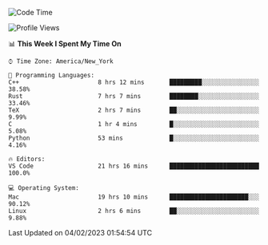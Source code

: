 <!--START_SECTION:waka-->
![Code Time](http://img.shields.io/badge/Code%20Time-119%20hrs%2026%20mins-blue)

![Profile Views](http://img.shields.io/badge/Profile%20Views-5-blue)

📊 **This Week I Spent My Time On** 

```text
⌚︎ Time Zone: America/New_York

💬 Programming Languages: 
C++                      8 hrs 12 mins       █████████░░░░░░░░░░░░░░░░   38.58% 
Rust                     7 hrs 7 mins        ████████░░░░░░░░░░░░░░░░░   33.46% 
TeX                      2 hrs 7 mins        ██░░░░░░░░░░░░░░░░░░░░░░░   9.99% 
C                        1 hr 4 mins         █░░░░░░░░░░░░░░░░░░░░░░░░   5.08% 
Python                   53 mins             █░░░░░░░░░░░░░░░░░░░░░░░░   4.16%

🔥 Editors: 
VS Code                  21 hrs 16 mins      █████████████████████████   100.0%

💻 Operating System: 
Mac                      19 hrs 10 mins      ██████████████████████░░░   90.12% 
Linux                    2 hrs 6 mins        ██░░░░░░░░░░░░░░░░░░░░░░░   9.88%

```


 Last Updated on 04/02/2023 01:54:54 UTC
<!--END_SECTION:waka-->
